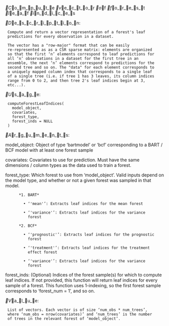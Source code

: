 _C_o_m_p_u_t_e _v_e_c_t_o_r _o_f _f_o_r_e_s_t _l_e_a_f _i_n_d_i_c_e_s

_D_e_s_c_r_i_p_t_i_o_n:

     Compute and return a vector representation of a forest's leaf
     predictions for every observation in a dataset.

     The vector has a "row-major" format that can be easily
     re-represented as as a CSR sparse matrix: elements are organized
     so that the first ‘n’ elements correspond to leaf predictions for
     all ‘n’ observations in a dataset for the first tree in an
     ensemble, the next ‘n’ elements correspond to predictions for the
     second tree and so on. The "data" for each element corresponds to
     a uniquely mapped column index that corresponds to a single leaf
     of a single tree (i.e. if tree 1 has 3 leaves, its column indices
     range from 0 to 2, and then tree 2's leaf indices begin at 3,
     etc...).

_U_s_a_g_e:

     computeForestLeafIndices(
       model_object,
       covariates,
       forest_type,
       forest_inds = NULL
     )
     
_A_r_g_u_m_e_n_t_s:

model_object: Object of type ‘bartmodel’ or ‘bcf’ corresponding to a
          BART / BCF model with at least one forest sample

covariates: Covariates to use for prediction. Must have the same
          dimensions / column types as the data used to train a forest.

forest_type: Which forest to use from ‘model_object’. Valid inputs
          depend on the model type, and whether or not a given forest
          was sampled in that model.

          *1. BART*

            • ‘'mean'’: Extracts leaf indices for the mean forest

            • ‘'variance'’: Extracts leaf indices for the variance
              forest

          *2. BCF*

            • ‘'prognostic'’: Extracts leaf indices for the prognostic
              forest

            • ‘'treatment'’: Extracts leaf indices for the treatment
              effect forest

            • ‘'variance'’: Extracts leaf indices for the variance
              forest

forest_inds: (Optional) Indices of the forest sample(s) for which to
          compute leaf indices. If not provided, this function will
          return leaf indices for every sample of a forest. This
          function uses 1-indexing, so the first forest sample
          corresponds to ‘forest_num = 1’, and so on.

_V_a_l_u_e:

     List of vectors. Each vector is of size ‘num_obs * num_trees’,
     where ‘num_obs = nrow(covariates)’ and ‘num_trees’ is the number
     of trees in the relevant forest of ‘model_object’.

